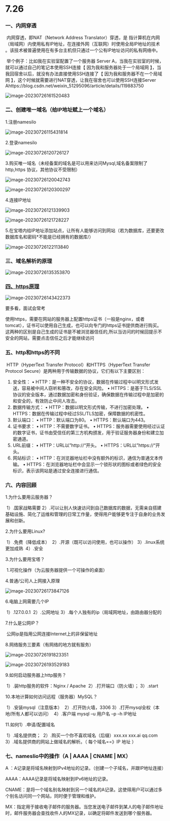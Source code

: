 # 7.26

### 一、内网穿透

​        内网穿透，即NAT（Network Address Translator）穿透，是 指计算机在内网（局域网）内使用私有IP地址，在连接外网（互联网）时使用全局IP地址的技术 。该技术被普遍使用在有多台主机但只通过一个公有IP地址访问的私有网络中。

​        举个例子：比如我在实验室配置了一个服务器 Server A，当我在实验室的时候，就可以通过自己的笔记本使用SSH连接【 因为我和服务器处于一个局域网 】，当我回宿舍以后，就没有办法直接使用SSH连接了【 因为我和服务器不在一个局域网 】，这个时候就需要进行NAT穿透，让我在宿舍也可以使用SSH连接Server Ahttps://blog.csdn.net/weixin_51295096/article/details/119883750

![image-20230726161520483](https://s2.loli.net/2023/07/26/ml9bgwZWdt3JvBz.png)

### 二、创建唯一域名（给IP地址赋上一个域名）

1.注册namesilo

![image-20230726115431814](https://s2.loli.net/2023/07/26/ULPKJymsYqe5Sp6.png)

2.登录namesilo

![image-20230726120726127](https://s2.loli.net/2023/07/26/XEnzKf9mvj1gsy3.png)

3.购买唯一域名（未经备案的域名是可以用来访问Mysql,域名备案限制了http,https
协议，其他协议不受限制）

![image-20230726120042743](https://s2.loli.net/2023/07/26/4pjP9GrWEt6laKv.png)

![image-20230726120300297](https://s2.loli.net/2023/07/26/2jSmcsIyNrCdMT1.png)

4.连接IP地址

![image-20230726121339903](https://s2.loli.net/2023/07/26/UdoKyFrZqa3mpng.png)

![image-20230726121728227](https://s2.loli.net/2023/07/26/VeszkG8QKqW6JY1.png)

5.在宝塔内给IP地址添加站点，让所有人能够访问到网站（若为数据库，还要更改数据库名和密码*不能是已经拥有的数据库/）

![image-20230726122113840](https://s2.loli.net/2023/07/26/yqU6fvm59RjKo3V.png)

### 三、域名解析的原理

![image-20230726135353870](https://s2.loli.net/2023/07/26/sbakqO1RJSTVXKP.png)

### <u>四、https原理</u>

![image-20230726143422373](https://s2.loli.net/2023/07/26/KlUpIbg38AqMtNQ.png)

要多看，面试会常考

​        使用https，需要在网站的服务器上配置https证书（一般是nginx，或者tomcat），证书可以使用自己生成，也可以向专门的https证书提供商进行购买。这两种的区别是自己生成的证书是不被浏览器信任的,所以当访问的时候回提示不安全的网站，需要点击信任之后才能继续访问

### 五、http和https的不同

​         HTTP（HyperText Transfer Protocol）和HTTPS（HyperText Transfer Protocol Secure）是两种用于传输数据的协议，它们有以下主要区别：

1.	安全性：
•	HTTP：是一种不安全的协议，数据在传输过程中以明文形式发送，容易被中间人窃听和篡改，存在安全风险。
•	HTTPS：是基于TLS/SSL协议的安全版本，通过数据加密和身份验证，确保数据在传输过程中是加密的和安全的，有效防止中间人攻击。
2.	数据传输方式：
•	HTTP：数据以明文形式传输，不进行加密处理。
•	HTTPS：数据在传输过程中经过SSL/TLS加密，保障数据的机密性。
3.	默认端口：
•	HTTP：默认端口为80。
•	HTTPS：默认端口为443。
4.	证书要求：
•	HTTP：不需要数字证书。
•	HTTPS：服务器需要使用经过认证的数字证书，证书由受信任的第三方机构颁发，用于验证服务器身份和建立加密通道。
5.	URL前缀：
•	HTTP：URL以”http://“开头。
•	HTTPS：URL以”https://“开头。
6.	网站标识：
•	HTTP：在浏览器地址栏中没有额外的标识，通信为普通文本传输。
•	HTTPS：在浏览器地址栏中会显示一个锁形状的图标或者绿色的安全标识，表示该网站是通过安全连接进行通信。

### 六、内容回顾

1.为什么要用云服务器？

​           1）.国家战略需要
​           2）.可以让别人快速访问到自己数据库的数据，无需亲自搭建基础设施、简化了运维和管理的日常工作量，使得用户能够更专注于自身的业务发展和创新。

2.为什么要用Linux?

​           1）.免费（降低成本）
​           2）.开源（既可以访问使用，也可以操作）
​           3）.linux系统更加成熟
​           4）.安全

3.为什么要用宝塔？

​			1.可视化操作（为云服务器提供一个可操作的桌面）

4.普通/公司人上网接入原理

![image-20230726173847126](https://s2.loli.net/2023/07/26/AQmHGgMjOt1R47z.png)

6.电脑上网需要几个IP

​		1）.127.0.0.1
​		2）.公网地址
​		3）.每个人独有的ip（局域网地址，由路由器分配的

7.什么是公网IP？

​		公网ip是指用公网连接Internet上的非保留地址

8.网络服务三要素（有网络的地方就有服务）

![image-20230726191823351](https://s2.loli.net/2023/07/26/6O78p4rLKD1zelk.png)

![image-20230726193529183](https://s2.loli.net/2023/07/26/jg2SfXVBNsFnDZ6.png)

9.如何启动服务器上http服务？

​		1）.装http服务的软件：Nginx / Apache
​		2）.打开端口（防火墙）；
​		3）.start

10.本地计算如何访问远程（服务器）MySQL？

​		1）.安装mysql（注意版本）
​		2）.打开防火墙，3306
​		3）.打开mysql全权（本地/所有人都可以访问）
​		4）.客户端 mysql –u 用户名 –p –h IP地址

11.如何1）.申请/配置域名

​		1）.域名提供商；
​		2）.购买一个你不喜欢域名（后缀）xxx.xx xxx.ai qq.com 
​		3）.域名提供商的网站上做域名的解析。（ 每个域名==》IP 地址 ）

### 七、nameslio中的操作（A | AAAA | CNAME | MX）

A ：A记录是将域名映射到IPv4地址的记录。（创建一个子域名，并跟IP地址连接）

AAAA：AAAA记录是将域名映射到IPv6地址的记录。

CNAME：是将一个域名别名映射到另一个域名的A记录。这使得用户可以通过多个别名访问同一个网站，同时便于管理和维护。

MX：指定用于接收电子邮件的服务器。当您发送电子邮件到某人的电子邮件地址时，邮件服务器会查找收件人的MX记录，以确定将邮件发送到哪个服务器。







